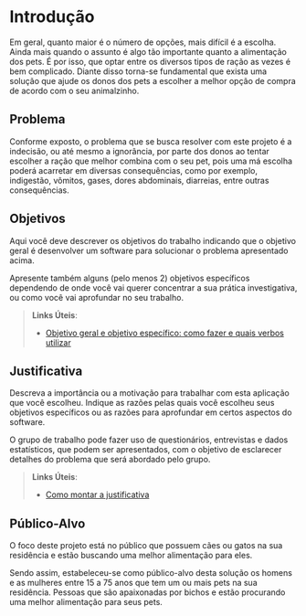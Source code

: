 # Introdução

Em geral, quanto maior é o número de opções, mais difícil é a escolha. Ainda mais quando o assunto é algo tão importante quanto a alimentação dos pets. É por isso, que optar entre os diversos tipos de ração as vezes é bem complicado. Diante disso torna-se fundamental que exista uma solução que ajude os donos dos pets a escolher a melhor opção de compra de acordo com o seu animalzinho. 

## Problema
Conforme exposto, o problema que se busca resolver com este projeto é a indecisão, ou até mesmo a ignorância, por parte dos donos ao tentar escolher a ração que melhor combina com o seu pet, pois uma má escolha poderá acarretar em diversas consequências, como por exemplo, indigestão, vômitos, gases, dores abdominais, diarreias, entre outras consequências. 

## Objetivos

Aqui você deve descrever os objetivos do trabalho indicando que o objetivo geral é desenvolver um software para solucionar o problema apresentado acima. 

Apresente também alguns (pelo menos 2) objetivos específicos dependendo de onde você vai querer concentrar a sua prática investigativa, ou como você vai aprofundar no seu trabalho.
 
> **Links Úteis**:
> - [Objetivo geral e objetivo específico: como fazer e quais verbos utilizar](https://blog.mettzer.com/diferenca-entre-objetivo-geral-e-objetivo-especifico/)

## Justificativa

Descreva a importância ou a motivação para trabalhar com esta aplicação que você escolheu. Indique as razões pelas quais você escolheu seus objetivos específicos ou as razões para aprofundar em certos aspectos do software.

O grupo de trabalho pode fazer uso de questionários, entrevistas e dados estatísticos, que podem ser apresentados, com o objetivo de esclarecer detalhes do problema que será abordado pelo grupo.

> **Links Úteis**:
> - [Como montar a justificativa](https://guiadamonografia.com.br/como-montar-justificativa-do-tcc/)

## Público-Alvo

O foco deste projeto está no público que possuem cães ou gatos na sua residência e estão buscando uma melhor alimentação para eles. 

Sendo assim, estabeleceu-se como público-alvo desta solução os homens e as mulheres entre 15 a 75 anos que tem um ou mais pets na sua residência. Pessoas que são apaixonadas por bichos e estão procurando uma melhor alimentação para seus pets. 
